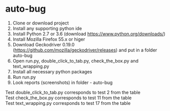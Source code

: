 # auto-bug

1. Clone or download project
2. Install any supporting python ide
3. Install Python 2.7 or 3.6 (download https://www.python.org/downloads/)
4. Install Mozilla Firefox 55.x or higer
5. Download Geckodriver 0.19.0 (https://github.com/mozilla/geckodriver/releases) and put in a folder auto-bug
6. Open run.py, double_click_to_tab.py, check_the_box.py and text_wrapping.py
7. Install all necessary python packages
8. Run run.py
9. Look reports (screenshots) in folder - auto-bug

Test double_click_to_tab.py corresponds to test 2 from the table <br>
Test check_the_box.py corresponds to test 11 from the table <br>
Test text_wrapping.py corresponds to test 17 from the table
